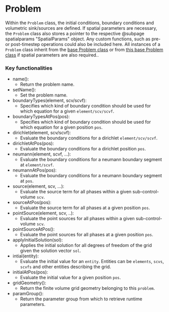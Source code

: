 # Problem

Within the `Problem` class, the initial conditions, boundary conditions and volumetric sink/sources are defined. If spatial parameters are necessary, the `Problem` class also stores a pointer to the respective @subpage spatialparams "SpatialParams" object. Any custom functions, such as pre- or post-timestep operations could also be included here. All instances of a `Problem` class inherit from the [base Problem class](https://git.iws.uni-stuttgart.de/dumux-repositories/dumux/-/blob/master/dumux/common/fvproblem.hh) or from [this base Problem class](https://git.iws.uni-stuttgart.de/dumux-repositories/dumux/-/blob/master/dumux/common/fvproblemwithspatialparams.hh) if spatial parameters are also required..

### Key functionalities

* name():
    - Return the problem name.
* setName():
    - Set the problem name.
* boundaryTypes(element, scv/scvf):
    - Specifies which kind of boundary condition should be used for which equation for a given `element/scv/scvf`.
* boundaryTypesAtPos(pos):
    - Specifies which kind of boundary condition should be used for which equation for a given position `pos`.
* dirichlet(element, scv/scvf):
    - Evaluate the boundary conditions for a dirichlet `element/scv/scvf`.
* dirichletAtPos(pos):
    - Evaluate the boundary conditions for a dirichlet position `pos`.
* neumann(element, scvf, ...):
    - Evaluate the boundary conditions for a neumann boundary segment at `element/scvf`.
* neumannAtPos(pos):
    - Evaluate the boundary conditions for a neumann boundary segment at `pos`.
* source(element, scv, ...):
    - Evaluate the source term for all phases within a given sub-control-volume `scv`.
* sourceAtPos(pos):
    - Evaluate the source term for all phases at a given position `pos`.
* pointSource(element, scv, ..):
    - Evaluate the point sources for all phases within a given sub-control-volume `scv`.
* pointSourceAtPos():
    - Evaluate the point sources for all phases at a given position `pos`.
* applyInitialSolution(sol):
    - Applies the initial solution for all degrees of freedom of the grid given the solution vector `sol`.
* intial(entity):
    - Evaluate the initial value for an `entity`. Entities can be `elements`, `scvs`, `scvfs` and other entities describing the grid.
* initialAtPos(pos):
    - Evaluate the initial value for a given position `pos`.
* gridGeometry():
    - Return the finite volume grid geometry belonging to this `problem`.
* paramGroup():
    - Return the parameter group from which to retrieve runtime parameters.
